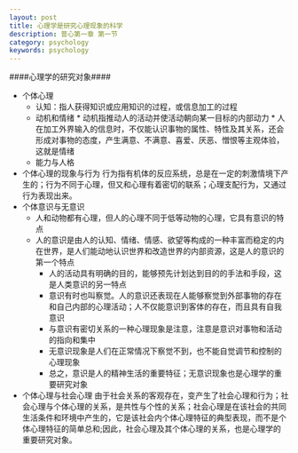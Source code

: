 ```yaml
---
layout: post
title: 心理学是研究心理现象的科学
description: 普心第一章 第一节
category: psychology
keywords: psychology 
---
```


####心理学的研究对象####

* 个体心理
	* 认知：指人获得知识或应用知识的过程，或信息加工的过程
	* 动机和情绪
        	* 动机指推动人的活动并使活动朝向某一目标的内部动力
        	* 人在加工外界输入的信息时，不仅能认识事物的属性、特性及其关系，还会形成对事物的态度，产生满意、不满意、喜爱、厌恶、憎恨等主观体验，这就是情绪
	* 能力与人格
* 个体心理的现象与行为
行为指有机体的反应系统，总是在一定的刺激情境下产生的；行为不同于心理，但又和心理有着密切的联系；心理支配行为，又通过行为表现出来。
* 个体意识与无意识
	* 人和动物都有心理，但人的心理不同于低等动物的心理，它具有意识的特点
	* 人的意识是由人的认知、情绪、情感、欲望等构成的一种丰富而稳定的内在世界，是人们能动地认识世界和改造世界的内部资源，这是人的意识的第一个特点
    	* 人的活动具有明确的目的，能够预先计划达到目的的手法和手段，这是人类意识的另一特点
    	* 意识有时也叫察觉。人的意识还表现在人能够察觉到外部事物的存在和自己内部的心理活动；人不仅能意识到客体的存在，而且具有自我意识
    	* 与意识有密切关系的一种心理现象是注意，注意是意识对事物和活动的指向和集中
    	* 无意识现象是人们在正常情况下察觉不到，也不能自觉调节和控制的心理现象
    	* 总之，意识是人的精神生活的重要特征；无意识现象也是心理学的重要研究对象
* 个体心理与社会心理
由于社会关系的客观存在，变产生了社会心理和行为；社会心理与个体心理的关系，是共性与个性的关系；社会心理是在该社会的共同生活条件和环境中产生的，它是该社会内个体心理特征的典型表现，而不是个体心理特征的简单总和;因此，社会心理及其个体心理的关系，也是心理学的重要研究对象。
